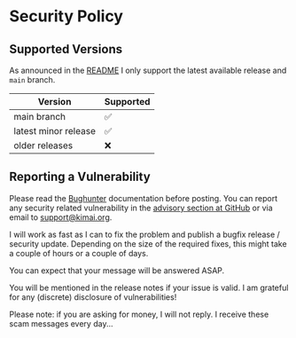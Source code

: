 # Security Policy

## Supported Versions

As announced in the [README](README.md) I only support the latest available release and `main` branch.

| Version              | Supported          |
|----------------------|--------------------|
| main branch          | :white_check_mark: |
| latest minor release | :white_check_mark: |
| older releases       | :x:                |

## Reporting a Vulnerability

Please read the [Bughunter](https://www.kimai.org/documentation/bughunter.html) documentation before posting. 
You can report any security related vulnerability in the [advisory section at GitHub](https://github.com/kimai/kimai/security/advisories) 
or via email to [support@kimai.org](mailto:support@kimai.org).

I will work as fast as I can to fix the problem and publish a bugfix release / security update. 
Depending on the size of the required fixes, this might take a couple of hours or a couple of days.

You can expect that your message will be answered ASAP. 

You will be mentioned in the release notes if your issue is valid. 
I am grateful for any (discrete) disclosure of vulnerabilities!

Please note: if you are asking for money, I will not reply. I receive these scam messages every day...

